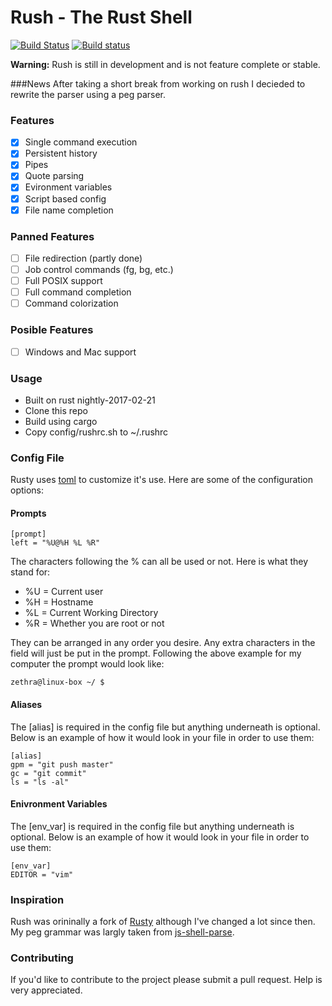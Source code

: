 # Rush - The Rust Shell
[![Build Status](https://travis-ci.org/zethra/rush.svg?branch=master)](https://travis-ci.org/zethra/rush)
[![Build status](https://ci.appveyor.com/api/projects/status/rfg5y8nbskuj1w42/branch/master?svg=true)](https://ci.appveyor.com/project/zethra/rush/branch/master)

**Warning:** Rush is still in development and is not feature complete or stable.

###News
After taking a short break from working on rush I decieded to rewrite the parser using a peg parser.


### Features
- [x] Single command execution
- [x] Persistent history
- [x] Pipes
- [x] Quote parsing
- [x] Evironment variables
- [x] Script based config
- [x] File name completion

### Panned Features
- [ ] File redirection (partly done)
- [ ] Job control commands (fg, bg, etc.)
- [ ] Full POSIX support
- [ ] Full command completion
- [ ] Command colorization

### Posible Features
- [ ] Windows and Mac support

### Usage
- Built on rust nightly-2017-02-21
- Clone this repo 
- Build using cargo
- Copy config/rushrc.sh to ~/.rushrc

### Config File
Rusty uses [toml](https://github.com/toml-lang/toml) to customize it's use.
Here are some of the configuration options:

#### Prompts
```
[prompt]
left = "%U@%H %L %R"
```
The characters following the % can all be used or not. Here is what they stand
for:
- %U = Current user
- %H = Hostname
- %L = Current Working Directory
- %R = Whether you are root or not

They can be arranged in any order you desire. Any extra characters in the field
will just be put in the prompt.
Following the above example for my computer the prompt would look like:
```
zethra@linux-box ~/ $
```

#### Aliases
The [alias] is required in the config file but anything underneath is optional.
Below is an example of how it would look in your file in order to use them:
```
[alias]
gpm = "git push master"
gc = "git commit"
ls = "ls -al"
```

#### Enivronment Variables
The [env_var] is required in the config file but anything underneath is optional.
Below is an example of how it would look in your file in order to use them:
```
[env_var]
EDITOR = "vim"
```

### Inspiration
Rush was orininally a fork of [Rusty](https://github.com/mgattozzi/Rusty) although I've changed a lot since then.
My peg grammar was largly taken from [js-shell-parse](https://github.com/grncdr/js-shell-parse).

### Contributing
If you'd like to contribute to the project please submit a pull request.  Help is very appreciated.